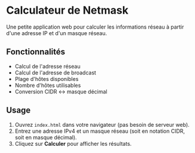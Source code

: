 # Calculateur de Netmask

Une petite application web pour calculer les informations réseau à partir d'une adresse IP et d'un masque réseau.

## Fonctionnalités

- Calcul de l'adresse réseau
- Calcul de l'adresse de broadcast
- Plage d'hôtes disponibles
- Nombre d'hôtes utilisables
- Conversion CIDR ↔ masque décimal

## Usage

1. Ouvrez `index.html` dans votre navigateur (pas besoin de serveur web).
2. Entrez une adresse IPv4 et un masque réseau (soit en notation CIDR, soit en masque décimal).
3. Cliquez sur **Calculer** pour afficher les résultats.